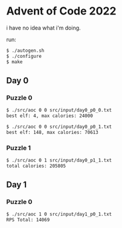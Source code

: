# Advent of Code 2022

i have no idea what i'm doing.

run:

```bash
$ ./autogen.sh
$ ./configure
$ make
```

## Day 0

### Puzzle 0

```bash
$ ./src/aoc 0 0 src/input/day0_p0_0.txt
best elf: 4, max calories: 24000

$ ./src/aoc 0 0 src/input/day0_p0_1.txt
best elf: 148, max calories: 70613
```

### Puzzle 1

```bash
$ ./src/aoc 0 1 src/input/day0_p1_1.txt
total calories: 205805
```

## Day 1

### Puzzle 0

```bash
$ ./src/aoc 1 0 src/input/day1_p0_1.txt
RPS Total: 14069
```

